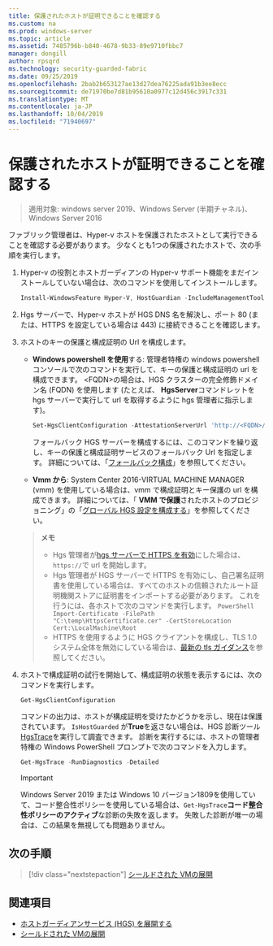 ```yaml
---
title: 保護されたホストが証明できることを確認する
ms.custom: na
ms.prod: windows-server
ms.topic: article
ms.assetid: 7485796b-b840-4678-9b33-89e9710fbbc7
manager: dongill
author: rpsqrd
ms.technology: security-guarded-fabric
ms.date: 09/25/2019
ms.openlocfilehash: 2bab2b653127ae13d27dea76225ada91b3ee8ecc
ms.sourcegitcommit: de71970be7d81b95610a0977c12d456c3917c331
ms.translationtype: MT
ms.contentlocale: ja-JP
ms.lasthandoff: 10/04/2019
ms.locfileid: "71940697"
---
```

# <a name="confirm-guarded-hosts-can-attest"></a>保護されたホストが証明できることを確認する

>適用対象: windows server 2019、Windows Server (半期チャネル)、Windows Server 2016

ファブリック管理者は、Hyper-v ホストを保護されたホストとして実行できることを確認する必要があります。 少なくとも1つの保護されたホストで、次の手順を実行します。

1. Hyper-v の役割とホストガーディアンの Hyper-v サポート機能をまだインストールしていない場合は、次のコマンドを使用してインストールします。

    ```powershell
    Install-WindowsFeature Hyper-V, HostGuardian -IncludeManagementTools -Restart
    ```

2. Hgs サーバーで、Hyper-v ホストが HGS DNS 名を解決し、ポート 80 (または、HTTPS を設定している場合は 443) に接続できることを確認します。

3. ホストのキーの保護と構成証明の Url を構成します。

    - **Windows powershell を使用**する: 管理者特権の windows powershell コンソールで次のコマンドを実行して、キーの保護と構成証明の url を構成できます。 &lt;FQDN&gt;の場合は、HGS クラスターの完全修飾ドメイン名 (FQDN) を使用します (たとえば、 **HgsServer**コマンドレットを hgs サーバーで実行して url を取得するように hgs 管理者に指示します)。

        ```PowerShell
        Set-HgsClientConfiguration -AttestationServerUrl 'http://<FQDN>/Attestation' -KeyProtectionServerUrl 'http://<FQDN>/KeyProtection'
         ```

        フォールバック HGS サーバーを構成するには、このコマンドを繰り返し、キーの保護と構成証明サービスのフォールバック Url を指定します。 詳細については、「[フォールバック構成](guarded-fabric-manage-branch-office.md#fallback-configuration)」を参照してください。

    - **Vmm から**: System Center 2016-VIRTUAL MACHINE MANAGER (vmm) を使用している場合は、vmm で構成証明とキー保護の url を構成できます。 詳細については、「 **VMM で保護**されたホストのプロビジョニング」の「[グローバル HGS 設定を構成する](https://technet.microsoft.com/system-center-docs/vmm/scenario/guarded-hosts#configure-global-hgs-settings)」を参照してください。

    >**メモ**
    > - Hgs 管理者が[hgs サーバーで HTTPS を有効](guarded-fabric-configure-hgs-https.md)にした場合は、`https://`で url を開始します。
    > - Hgs 管理者が HGS サーバーで HTTPS を有効にし、自己署名証明書を使用している場合は、すべてのホストの信頼されたルート証明機関ストアに証明書をインポートする必要があります。 これを行うには、各ホストで次のコマンドを実行します。
       ```PowerShell
       Import-Certificate -FilePath "C:\temp\HttpsCertificate.cer" -CertStoreLocation Cert:\LocalMachine\Root
       ```
    > - HTTPS を使用するように HGS クライアントを構成し、TLS 1.0 システム全体を無効にしている場合は、[最新の tls ガイダンス](guarded-fabric-troubleshoot-hosts.md#modern-tls)を参照してください。

4. ホストで構成証明の試行を開始して、構成証明の状態を表示するには、次のコマンドを実行します。

    ```powershell
    Get-HgsClientConfiguration
    ```

    コマンドの出力は、ホストが構成証明を受けたかどうかを示し、現在は保護されています。 `IsHostGuarded` が**True**を返さない場合は、HGS 診断ツール[HgsTrace](https://technet.microsoft.com/library/mt718831.aspx)を実行して調査できます。 診断を実行するには、ホストの管理者特権の Windows PowerShell プロンプトで次のコマンドを入力します。

    ```powershell
    Get-HgsTrace -RunDiagnostics -Detailed
    ```

    > [!IMPORTANT]
    > Windows Server 2019 または Windows 10 バージョン1809を使用していて、コード整合性ポリシーを使用している場合は、`Get-HgsTrace`**コード整合性ポリシーのアクティブ**な診断の失敗を返します。
    > 失敗した診断が唯一の場合は、この結果を無視しても問題ありません。

## <a name="next-step"></a>次の手順

> [!div class="nextstepaction"]
> [シールドされた VMの展開](guarded-fabric-configuration-scenarios-for-shielded-vms-overview.md)

## <a name="see-also"></a>関連項目

- [ホストガーディアンサービス (HGS) を展開する](guarded-fabric-deploying-hgs-overview.md)
- [シールドされた VMの展開](guarded-fabric-configuration-scenarios-for-shielded-vms-overview.md)
